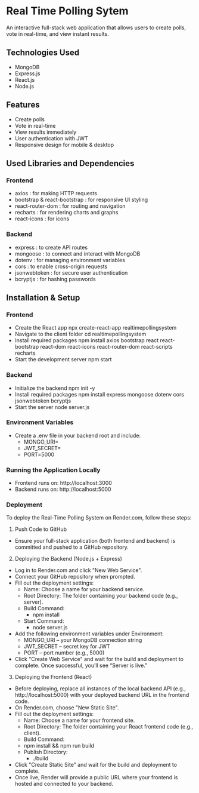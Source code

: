 # Real Time Polling Sytem
 An interactive full-stack web application that allows users to create polls, vote in real-time, and view instant results.
 
## Technologies Used
- MongoDB
- Express.js
- React.js
- Node.js
## Features
- Create polls
- Vote in real-time
- View results immediately
- User authentication with JWT
- Responsive design for mobile & desktop

## Used Libraries and Dependencies
### Frontend
- axios : for making HTTP requests
- bootstrap & react-bootstrap : for responsive UI styling
- react-router-dom : for routing and navigation
- recharts : for rendering charts and graphs
- react-icons : for icons

### Backend
- express : to create API routes
- mongoose :  to connect and interact with MongoDB
- dotenv :  for managing environment variables
- cors : to enable cross-origin requests
- jsonwebtoken : for secure user authentication
- bcryptjs : for hashing passwords


 
##  Installation & Setup
### Frontend
- Create the React app
npx create-react-app realtimepollingsystem
- Navigate to the client folder
cd realtimepollingsystem
- Install required packages
npm install axios bootstrap react react-bootstrap react-dom react-icons react-router-dom react-scripts recharts
- Start the development server
npm start

### Backend
- Initialize the backend
npm init -y
- Install required packages
npm install express mongoose dotenv cors jsonwebtoken bcryptjs
- Start the server
node server.js

### Environment Variables
- Create a .env file in your backend root and include:
  - MONGO_URI=<your-mongodb-connection-string>
  - JWT_SECRET=<your-secret-key>
  - PORT=5000

### Running the Application Locally
- Frontend runs on: http://localhost:3000
- Backend runs on: http://localhost:5000



### Deployment
To deploy the Real-Time Polling System on Render.com, follow these steps:
1. Push Code to GitHub
- Ensure your full-stack application (both frontend and backend) is committed and pushed to a GitHub repository.
2. Deploying the Backend (Node.js + Express)
- Log in to Render.com and click "New Web Service".
- Connect your GitHub repository when prompted.
- Fill out the deployment settings:
  - Name: Choose a name for your backend service.
  - Root Directory: The folder containing your backend code (e.g., server).
  - Build Command:
    - npm install
  - Start Command:
    - node server.js
- Add the following environment variables under Environment:
  - MONGO_URI – your MongoDB connection string
  - JWT_SECRET – secret key for JWT
  - PORT – port number (e.g., 5000)
- Click "Create Web Service" and wait for the build and deployment to complete. Once successful, you’ll see “Server is live.”
3. Deploying the Frontend (React)
- Before deploying, replace all instances of the local backend API (e.g., http://localhost:5000) with your deployed backend URL in the frontend code.
- On Render.com, choose "New Static Site".
- Fill out the deployment settings:
  - Name: Choose a name for your frontend site.
  - Root Directory: The folder containing your React frontend code (e.g., client).
  - Build Command:
   -  npm install && npm run build
  - Publish Directory:
    - ./build
- Click "Create Static Site" and wait for the build and deployment to complete.
- Once live, Render will provide a public URL where your frontend is hosted and connected to your backend.
  


